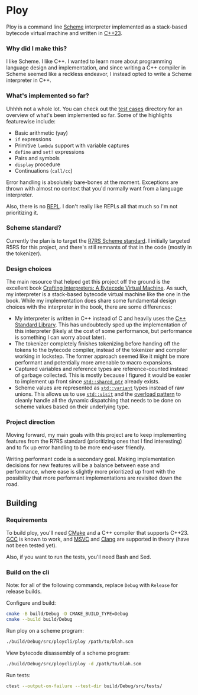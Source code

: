 # Ploy

Ploy is a command line [Scheme](https://www.scheme.org/) interpreter implemented as a stack-based bytecode virtual machine and written in [C++23](https://en.wikipedia.org/wiki/C%2B%2B23).

### Why did I make this?

I like Scheme. I like C++. I wanted to learn more about programming language design and implementation, and since writing a C++ compiler in Scheme seemed like a reckless endeavor, I instead opted to write a Scheme interpreter in C++.

### What's implemented so far?

Uhhhh not a whole lot. You can check out the [test cases](src/tests/test_cases/) directory for an overview of what's been implemented so far. Some of the highlights featurewise include:

* Basic arithmetic (yay)
* `if` expressions
* Primitive `lambda` support with variable captures
* `define` and `set!` expressions
* Pairs and symbols
* `display` procedure
* Continuations (`call/cc`)

Error handling is absolutely bare-bones at the moment. Exceptions are thrown with almost no context that you'd normally want from a language interpreter.

Also, there is no [REPL](https://en.wikipedia.org/wiki/Read%E2%80%93eval%E2%80%93print_loop). I don't really like REPLs all that much so I'm not prioritizing it.

### Scheme standard?

Currently the plan is to target the [R7RS Scheme standard](https://standards.scheme.org/official/r7rs.pdf). I initially targeted R5RS for this project, and there's still remnants of that in the code (mostly in the tokenizer).

### Design choices

The main resource that helped get this project off the ground is the excellent book [Crafting Interpreters: A Bytecode Virtual Machine](https://craftinginterpreters.com/a-bytecode-virtual-machine.html). As such, my interpreter is a stack-based bytecode virtual machine like the one in the book. While my implementation does share some fundamental design choices with the interpreter in the book, there are some differences:

* My interpreter is written in C++ instead of C and heavily uses the [C++ Standard Library](https://en.cppreference.com/w/cpp/memory/shared_ptr). This has undoubtedly sped up the implementation of this interpreter (likely at the cost of some performance, but performance is something I can worry about later).
* The tokenizer completely finishes tokenizing before handing off the tokens to the bytecode compiler, instead of the tokenizer and compiler working in lockstep. The former approach seemed like it might be more performant and potentially more amenable to macro expansions.
* Captured variables and reference types are reference-counted instead of garbage collected. This is mostly because I figured it would be easier to implement up front since [`std::shared_ptr`](https://en.cppreference.com/w/cpp/memory/shared_ptr) already exists.
* Scheme values are represented as [`std::variant`](https://en.cppreference.com/w/cpp/utility/variant) types instead of raw unions. This allows us to use [`std::visit`](https://en.cppreference.com/w/cpp/utility/variant/visit2) and the [overload pattern](https://www.modernescpp.com/index.php/visiting-a-std-variant-with-the-overload-pattern/) to cleanly handle all the dynamic dispatching that needs to be done on scheme values based on their underlying type.

### Project direction

Moving forward, my main goals with this project are to keep implementing features from the R7RS standard (prioritizing ones that I find interesting) and to fix up error handling to be more end-user friendly.

Writing performant code is a secondary goal. Making implementation decisions for new features will be a balance between ease and performance, where ease is slightly more prioritized up front with the possibility that more performant implementations are revisited down the road.

## Building

### Requirements

To build ploy, you'll need [CMake](https://cmake.org/) and a C++ compiler that supports C++23. [GCC](https://gcc.gnu.org/) is known to work, and [MSVC](https://en.wikipedia.org/wiki/Microsoft_Visual_C%2B%2B) and [Clang](https://clang.llvm.org/) are supported in theory (have not been tested yet).

Also, if you want to run the tests, you'll need Bash and Sed.

### Build on the cli

Note: for all of the following commands, replace `Debug` with `Release` for release builds.

Configure and build:

```bash
cmake -B build/Debug -D CMAKE_BUILD_TYPE=Debug
cmake --build build/Debug
```

Run ploy on a scheme program:

```bash
./build/Debug/src/ploycli/ploy /path/to/blah.scm
```

View bytecode disassembly of a scheme program:

```bash
./build/Debug/src/ploycli/ploy -d /path/to/blah.scm
```

Run tests:

```bash
ctest --output-on-failure --test-dir build/Debug/src/tests/
```
